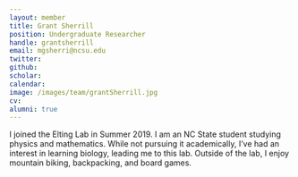 ```yaml
---
layout: member
title: Grant Sherrill
position: Undergraduate Researcher
handle: grantsherrill
email: mgsherri@ncsu.edu
twitter:
github:
scholar:
calendar:
image: /images/team/grantSherrill.jpg
cv:
alumni: true
---
```


I joined the Elting Lab in Summer 2019. I am an NC State student studying physics and mathematics. While not pursuing it academically, I’ve had an interest in learning biology, leading me to this lab. Outside of the lab, I enjoy mountain biking, backpacking, and board games.
